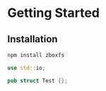 # Getting Started

## Installation

```bash
npm install zboxfs
```

```rust
use std::io;

pub struct Test {};
```
